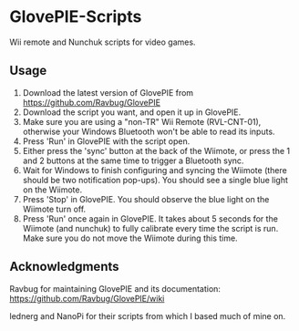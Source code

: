 # GlovePIE-Scripts

Wii remote and Nunchuk scripts for video games.

## Usage
1) Download the latest version of GlovePIE from https://github.com/Ravbug/GlovePIE 
2) Download the script you want, and open it up in GlovePIE.
3) Make sure you are using a "non-TR" Wii Remote (RVL-CNT-01), otherwise your Windows Bluetooth won't be able to read its inputs.
4) Press 'Run' in GlovePIE with the script open.
5) Either press the 'sync' button at the back of the Wiimote, or press the 1 and 2 buttons at the same time to trigger a Bluetooth sync.
6) Wait for Windows to finish configuring and syncing the Wiimote (there should be two notification pop-ups). You should see a single blue light on the Wiimote.
7) Press 'Stop' in GlovePIE. You should observe the blue light on the Wiimote turn off.
8) Press 'Run' once again in GlovePIE. It takes about 5 seconds for the Wiimote (and nunchuk) to fully calibrate every time the script is run. Make sure you do not move the Wiimote during this time.

## Acknowledgments
Ravbug for maintaining GlovePIE and its documentation:
https://github.com/Ravbug/GlovePIE/wiki

lednerg and NanoPi for their scripts from which I based much of mine on.
